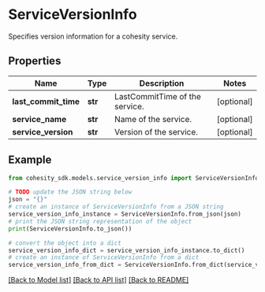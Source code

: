 # ServiceVersionInfo

Specifies version information for a cohesity service.

## Properties

Name | Type | Description | Notes
------------ | ------------- | ------------- | -------------
**last_commit_time** | **str** | LastCommitTime of the service. | [optional] 
**service_name** | **str** | Name of the service. | [optional] 
**service_version** | **str** | Version of the service. | [optional] 

## Example

```python
from cohesity_sdk.models.service_version_info import ServiceVersionInfo

# TODO update the JSON string below
json = "{}"
# create an instance of ServiceVersionInfo from a JSON string
service_version_info_instance = ServiceVersionInfo.from_json(json)
# print the JSON string representation of the object
print(ServiceVersionInfo.to_json())

# convert the object into a dict
service_version_info_dict = service_version_info_instance.to_dict()
# create an instance of ServiceVersionInfo from a dict
service_version_info_from_dict = ServiceVersionInfo.from_dict(service_version_info_dict)
```
[[Back to Model list]](../README.md#documentation-for-models) [[Back to API list]](../README.md#documentation-for-api-endpoints) [[Back to README]](../README.md)


